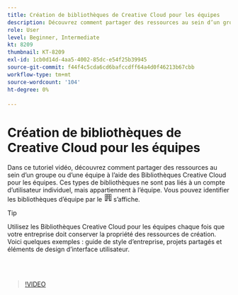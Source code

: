 ```yaml
---
title: Création de bibliothèques de Creative Cloud pour les équipes
description: Découvrez comment partager des ressources au sein d’un groupe ou d’une équipe à l’aide des bibliothèques de Creative Cloud pour les équipes
role: User
level: Beginner, Intermediate
kt: 8209
thumbnail: KT-8209
exl-id: 1cb0d14d-4aa5-4002-85dc-e54f25b39945
source-git-commit: f44f4c5cda6cd6bafccdff64a4d0f46213b67cbb
workflow-type: tm+mt
source-wordcount: '104'
ht-degree: 0%

---
```


# Création de bibliothèques de Creative Cloud pour les équipes

Dans ce tutoriel vidéo, découvrez comment partager des ressources au sein d’un groupe ou d’une équipe à l’aide des Bibliothèques Creative Cloud pour les équipes. Ces types de bibliothèques ne sont pas liés à un compte d’utilisateur individuel, mais appartiennent à l’équipe. Vous pouvez identifier les bibliothèques d’équipe par le ![image de construction](assets/Smock_Building_18_N.png) s’affiche.

>[!TIP]
>
>Utilisez les Bibliothèques Creative Cloud pour les équipes chaque fois que votre entreprise doit conserver la propriété des ressources de création. Voici quelques exemples : guide de style d’entreprise, projets partagés et éléments de design d’interface utilisateur.

<br> 

>[!VIDEO](https://video.tv.adobe.com/v/335325?hidetitle=true)
